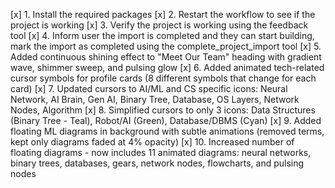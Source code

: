 [x] 1. Install the required packages
[x] 2. Restart the workflow to see if the project is working
[x] 3. Verify the project is working using the feedback tool
[x] 4. Inform user the import is completed and they can start building, mark the import as completed using the complete_project_import tool
[x] 5. Added continuous shining effect to "Meet Our Team" heading with gradient wave, shimmer sweep, and pulsing glow
[x] 6. Added animated tech-related cursor symbols for profile cards (8 different symbols that change for each card)
[x] 7. Updated cursors to AI/ML and CS specific icons: Neural Network, AI Brain, Gen AI, Binary Tree, Database, OS Layers, Network Nodes, Algorithm
[x] 8. Simplified cursors to only 3 icons: Data Structures (Binary Tree - Teal), Robot/AI (Green), Database/DBMS (Cyan)
[x] 9. Added floating ML diagrams in background with subtle animations (removed terms, kept only diagrams faded at 4% opacity)
[x] 10. Increased number of floating diagrams - now includes 11 animated diagrams: neural networks, binary trees, databases, gears, network nodes, flowcharts, and pulsing nodes